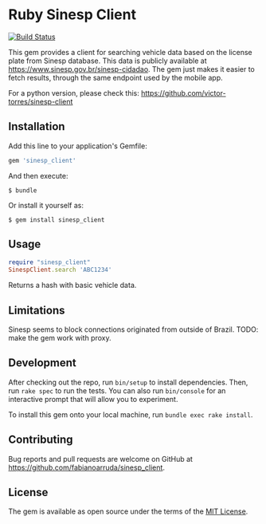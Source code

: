 
# Ruby Sinesp Client

[![Build Status](https://travis-ci.org/fabianoarruda/sinesp_client.svg?branch=master)](https://travis-ci.org/fabianoarruda/sinesp_client)

This gem provides a client for searching vehicle data based on the license plate from Sinesp database. This data is publicly available at https://www.sinesp.gov.br/sinesp-cidadao. The gem just makes it easier to fetch results, through the same endpoint used by the mobile app. 

For a python version, please check this: https://github.com/victor-torres/sinesp-client

## Installation

Add this line to your application's Gemfile:

```ruby
gem 'sinesp_client'
```

And then execute:

    $ bundle

Or install it yourself as:

    $ gem install sinesp_client

## Usage

```ruby
require "sinesp_client"
SinespClient.search 'ABC1234'
```

Returns a hash with basic vehicle data.

## Limitations

Sinesp seems to block connections originated from outside of Brazil. TODO: make the gem work with proxy.

## Development

After checking out the repo, run `bin/setup` to install dependencies. Then, run `rake spec` to run the tests. You can also run `bin/console` for an interactive prompt that will allow you to experiment.

To install this gem onto your local machine, run `bundle exec rake install`. 

## Contributing

Bug reports and pull requests are welcome on GitHub at https://github.com/fabianoarruda/sinesp_client.


## License

The gem is available as open source under the terms of the [MIT License](http://opensource.org/licenses/MIT).

